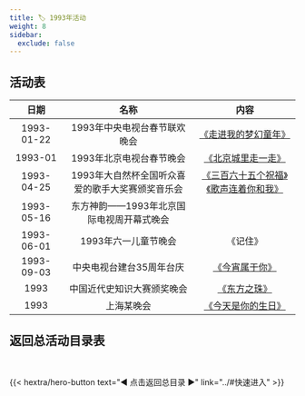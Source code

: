```yaml
---
title: 🏷️ 1993年活动
weight: 8
sidebar:
  exclude: false
---
```


## 活动表

|日期|名称|内容|
|:-----:|:-----:|:-----:|
|1993-01-22|1993年中央电视台春节联欢晚会|[《走进我的梦幻童年》](../1993/19930122/#1993年中央电视台春节联欢晚会)|
|1993-01|1993年北京电视台春节晚会|[《北京城里走一走》](../1993/19930122/#1993年北京电视台春节晚会)|
|1993-04-25|1993年大自然杯全国听众喜爱的歌手大奖赛颁奖音乐会|[《三百六十五个祝福》《歌声连着你和我》](../1993/19930425/)|
|1993-05-16|东方神韵——1993年北京国际电视周开幕式晚会||
|1993-06-01|1993年六一儿童节晚会|《记住》|
|1993-09-03|中央电视台建台35周年台庆|[《今宵属于你》](../1993/19930903/)|
|1993|中国近代史知识大赛颁奖晚会|[《东方之珠》](../1993/1993/)|
|1993|上海某晚会|[《今天是你的生日》](../1993/1993-1/)|

## 返回总活动目录表

<br>

{{< hextra/hero-button text="◀ 点击返回总目录 ▶" link="../#快速进入" >}}